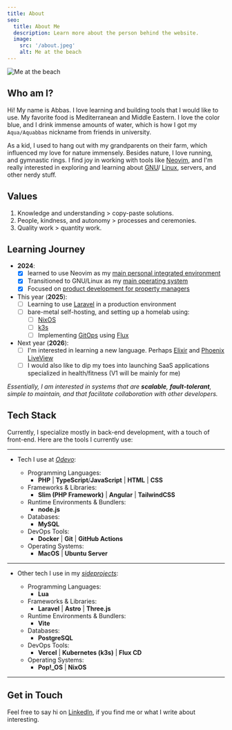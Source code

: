 ```yaml
---
title: About
seo:
  title: About Me
  description: Learn more about the person behind the website.
  image:
    src: '/about.jpeg'
    alt: Me at the beach
---
```


![Me at the beach](/about.jpeg)

## Who am I?

Hi! My name is Abbas. I love learning and building tools that I would like to use.
My favorite food is Mediterranean and Middle Eastern. I love the color blue, and
I drink immense amounts of water, which is how I got my `Aqua/Aquabbas` nickname
from friends in university.

As a kid, I used to hang out with my grandparents on their farm, which influenced
my love for nature immensely. Besides nature, I love running, and gymnastic rings.
I find joy in working with tools like [Neovim](https://neovim.io), and I'm really
interested in exploring and learning about [GNU](https://www.gnu.org/home.en.html)/
[Linux](https://www.linux.org/pages/download), servers, and other nerdy stuff.

## Values

1. Knowledge and understanding > copy-paste solutions.
2. People, kindness, and autonomy > processes and ceremonies.
3. Quality work > quantity work.

## Learning Journey

- **2024**:
  - [x] learned to use Neovim as my [main personal integrated environment]()
  - [x] Transitioned to GNU/Linux as my [main operating system]()
  - [x] Focused on [product development for property managers](https://odevo.com)
- This year (**2025**):
  - [ ] Learning to use [Laravel](https://laravel.com) in a production environment
  - [ ] bare-metal self-hosting, and setting up a homelab using:
    - [ ] [NixOS](https://nixos.org)
    - [ ] [k3s](https://github.com/k3s-io/k3s)
    - [ ] Implementing [GitOps](https://www.redhat.com/en/topics/devops/what-is-gitops)
          using [Flux](https://github.com/fluxcd/flux2)
- Next year (**2026**):
  - [ ] I'm interested in learning a new language. Perhaps [Elixir](https://elixir-lang.org)
        and [Phoenix LiveView](https://hexdocs.pm/phoenix_live_view/Phoenix.LiveView.html)
  - [ ] I would also like to dip my toes into launching SaaS applications specialized
        in health/fitness (V1 will be mainly for me)

_Essentially, I am interested in systems that are **scalable**, **fault-tolerant**,
simple to maintain, and that facilitate collaboration with other developers._

## Tech Stack

Currently, I specialize mostly in back-end development, with a touch of front-end.
Here are the tools I currently use:

---

- Tech I use at _[Odevo](https://odevo.com)_:

  - Programming Languages:
    - **PHP** | **TypeScript**/**JavaScript** | **HTML** | **CSS**
  - Frameworks & Libraries:
    - **Slim (PHP Framework)** | **Angular** | **TailwindCSS**
  - Runtime Environments & Bundlers:
    - **node.js**
  - Databases:
    - **MySQL**
  - DevOps Tools:
    - **Docker** | **Git** | **GitHub Actions**
  - Operating Systems:
    - **MacOS** | **Ubuntu Server**

---

- Other tech I use in my _[sideprojects](https://github.com/Aquabbas?tab=repositories)_:

  - Programming Languages:
    - **Lua**
  - Frameworks & Libraries:
    - **Laravel** | **Astro** | **Three.js**
  - Runtime Environments & Bundlers:
    - **Vite**
  - Databases:
    - **PostgreSQL**
  - DevOps Tools:
    - **Vercel** | **Kubernetes (k3s)** | **Flux CD**
  - Operating Systems:
    - **Pop!\_OS** | **NixOS**

---

## Get in Touch

Feel free to say hi on [LinkedIn](https://www.linkedin.com/in/abbas-hayder), if
you find me or what I write about interesting.
